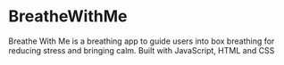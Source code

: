 # BreatheWithMe
Breathe With Me is a breathing app to guide users into box breathing for reducing stress and bringing calm. Built with JavaScript, HTML and CSS
